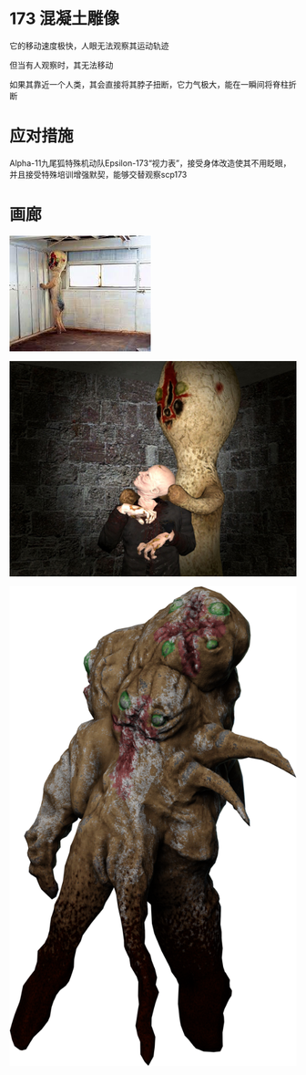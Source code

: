 # 173 混凝土雕像
它的移动速度极快，人眼无法观察其运动轨迹

但当有人观察时，其无法移动

如果其靠近一个人类，其会直接将其脖子扭断，它力气极大，能在一瞬间将脊柱折断

# 应对措施
Alpha-11九尾狐特殊机动队Epsilon-173“视力表”，接受身体改造使其不用眨眼，并且接受特殊培训增强默契，能够交替观察scp173

# 画廊
![Alt text](image.png)

![Alt text](image-1.png)

![Alt text](image-2.png)